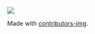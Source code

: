 <a href="https://github.com/brave-people/dev-event/graphs/contributors">
  <img src="https://contrib.rocks/image?repo=brave-people/dev-event" />
</a>

Made with [contributors-img](https://contrib.rocks).
